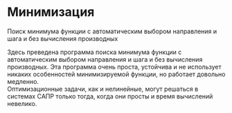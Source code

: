 # Минимизация

Поиск минимума функции с автоматическим выбором направления и шага и без вычисления производных  

Здесь преведена программа поиска минимума функции с автоматическим выбором направления и шага и без вычисления производных. 
Эта программа очень проста, устойчива и не использует никаких особенностей минимизируемой функции, но работает довольно медленно.   
Оптимизационные задачи, как и нелинейные, могут решаться в системах САПР только тогда, когда они просты и время вычислений невелико.
